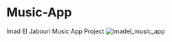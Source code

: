 # Music-App
Imad El Jabouri Music App Project
![imadel_music_app](https://user-images.githubusercontent.com/74730508/210138502-f69a81d6-d057-4846-9b98-25cbfec31b84.jpeg)
